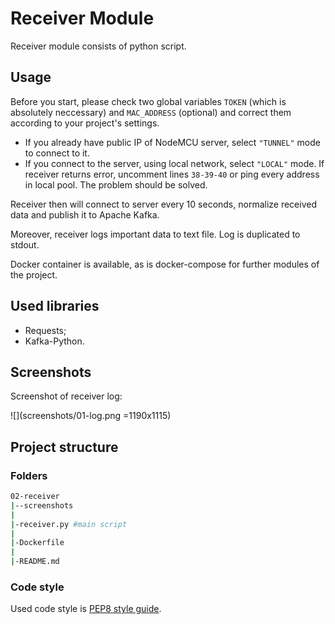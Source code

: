 # Receiver Module
Receiver module consists of python script.

## Usage

Before you start, please check two global variables ```TOKEN``` (which is absolutely neccessary) and ```MAC_ADDRESS``` (optional) and correct them according to your project's settings.

* If you already have public IP of NodeMCU server, select ```"TUNNEL"``` mode to connect to it. 
* If you connect to the server, using local network, select ```"LOCAL"``` mode. If receiver returns error, uncomment lines ```38-39-40``` or ping every address in local pool. The problem should be solved.

Receiver then will connect to server every 10 seconds, normalize received data and publish it to Apache Kafka. 

Moreover, receiver logs important data to text file. Log is duplicated to stdout.

Docker container is available, as is docker-compose for further modules of the project.

## Used libraries

* Requests;
* Kafka-Python.

## Screenshots

Screenshot of receiver log:

![](screenshots/01-log.png =1190x1115)


## Project structure
### Folders

```bash
02-receiver
|--screenshots
|
|-receiver.py #main script
|
|-Dockerfile
|
|-README.md
```

### Code style

Used code style is [PEP8 style guide](https://pep8.org/).